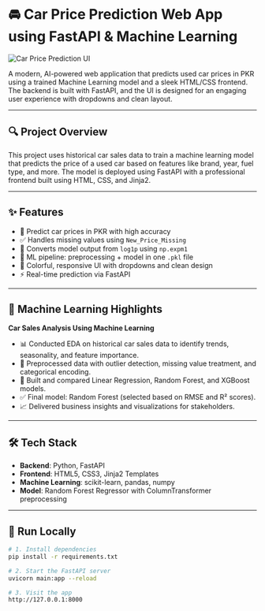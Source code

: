 # 🚘 Car Price Prediction Web App using FastAPI & Machine Learning

![Car Price Prediction UI](car_price_prediction.png)

A modern, AI-powered web application that predicts used car prices in PKR using a trained Machine Learning model and a sleek HTML/CSS frontend. The backend is built with FastAPI, and the UI is designed for an engaging user experience with dropdowns and clean layout.

---

## 🔍 Project Overview

This project uses historical car sales data to train a machine learning model that predicts the price of a used car based on features like brand, year, fuel type, and more. The model is deployed using FastAPI with a professional frontend built using HTML, CSS, and Jinja2.

---

## ✨ Features

- 🎯 Predict car prices in PKR with high accuracy
- ✅ Handles missing values using `New_Price_Missing`
- 🔄 Converts model output from `log1p` using `np.expm1`
- 🧠 ML pipeline: preprocessing + model in one `.pkl` file
- 🎨 Colorful, responsive UI with dropdowns and clean design
- ⚡ Real-time prediction via FastAPI

---

## 🧠 Machine Learning Highlights

**Car Sales Analysis Using Machine Learning**

- 📊 Conducted EDA on historical car sales data to identify trends, seasonality, and feature importance.
- 🧹 Preprocessed data with outlier detection, missing value treatment, and categorical encoding.
- 🧪 Built and compared Linear Regression, Random Forest, and XGBoost models.
- ✅ Final model: Random Forest (selected based on RMSE and R² scores).
- 📈 Delivered business insights and visualizations for stakeholders.

---

## 🛠 Tech Stack

- **Backend**: Python, FastAPI
- **Frontend**: HTML5, CSS3, Jinja2 Templates
- **Machine Learning**: scikit-learn, pandas, numpy
- **Model**: Random Forest Regressor with ColumnTransformer preprocessing

---

## 🚀 Run Locally

```bash
# 1. Install dependencies
pip install -r requirements.txt

# 2. Start the FastAPI server
uvicorn main:app --reload

# 3. Visit the app
http://127.0.0.1:8000

